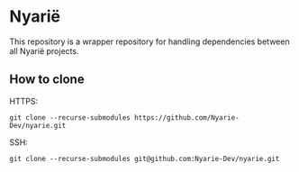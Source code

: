 # Nyarië

This repository is a wrapper repository for handling dependencies between all Nyarië projects.  

## How to clone

HTTPS:
```shell
git clone --recurse-submodules https://github.com/Nyarie-Dev/nyarie.git
```

SSH:
```shell
git clone --recurse-submodules git@github.com:Nyarie-Dev/nyarie.git
```